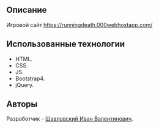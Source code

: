 ## Описание

Игровой сайт https://runningdeath.000webhostapp.com/

## Использованные технологии 

- HTML.
- CSS.
- JS.
- Bootstrap4.
- jQuery.

## Авторы

Разработчик - [Шавловский Иван Валентинович](https://vk.com/shavlovsky98).

